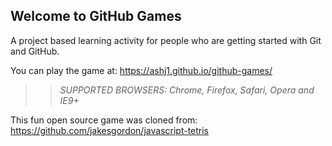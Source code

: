 ## Welcome to GitHub Games

A project based learning activity for people who are getting started with Git and GitHub.

You can play the game at: https://ashj1.github.io/github-games/

>> _*SUPPORTED BROWSERS*: Chrome, Firefox, Safari, Opera and IE9+_

This fun open source game was cloned from: https://github.com/jakesgordon/javascript-tetris
